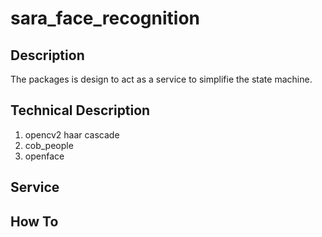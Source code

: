 # sara_face_recognition

## Description
The packages is design to act as a service to simplifie the state machine.


## Technical Description

1. opencv2 haar cascade
2. cob_people
3. openface

## Service

## How To
